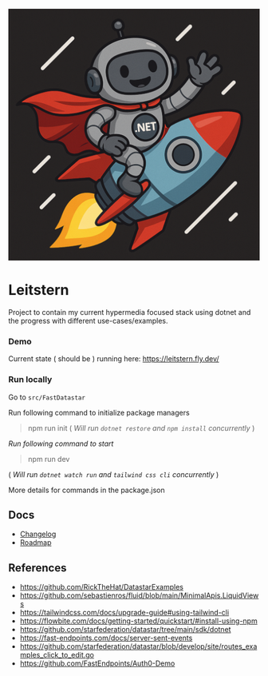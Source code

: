 ![](maskot.png)

# Leitstern
Project to contain my current hypermedia focused stack using dotnet and the progress with different use-cases/examples.

### Demo

Current state ( should be ) running here: https://leitstern.fly.dev/

### Run locally

Go to `src/FastDatastar`

Run following command to initialize package managers
> npm run init
( *Will run `dotnet restore` and `npm install` concurrently* )

*Run following command to start*
> npm run dev

( *Will run `dotnet watch run` and `tailwind css cli` concurrently* )

More details for commands in the package.json

## Docs

- [Changelog](CHANGELOG.md)
- [Roadmap](ROADMAP.md)

## References

- https://github.com/RickTheHat/DatastarExamples
- https://github.com/sebastienros/fluid/blob/main/MinimalApis.LiquidViews
- https://tailwindcss.com/docs/upgrade-guide#using-tailwind-cli
- https://flowbite.com/docs/getting-started/quickstart/#install-using-npm
- https://github.com/starfederation/datastar/tree/main/sdk/dotnet
- https://fast-endpoints.com/docs/server-sent-events
- https://github.com/starfederation/datastar/blob/develop/site/routes_examples_click_to_edit.go 
- https://github.com/FastEndpoints/Auth0-Demo